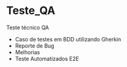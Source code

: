 # Teste_QA
Teste técnico QA
- Caso de testes em BDD utilizando Gherkin
- Reporte de Bug
- Melhorias
- Teste Automatizados E2E
